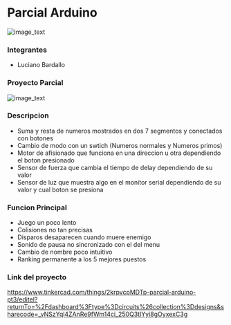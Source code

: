 <h1> Parcial Arduino </h1>

![image_text](https://github.com/LucianoBardallo/Parcial-Arguino/blob/main/img/ArduinoTinkercad.jpg?raw=true)

<h3> Integrantes </h3>

- Luciano Bardallo

<h3> Proyecto Parcial </h3>

![image_text](https://github.com/LucianoBardallo/Parcial-Arguino/blob/main/img/Parcial%20Arduino%20PT3.png?raw=true)

<h3> Descripcion </h3>

- Suma y resta de numeros mostrados en dos 7 segmentos y conectados con botones
- Cambio de modo con un swtich (Numeros normales y Numeros primos)
- Motor de afisionado que funciona en una direccion u otra dependiendo el boton presionado
- Sensor de fuerza que cambia el tiempo de delay dependiendo de su valor
- Sensor de luz que muestra algo en el monitor serial dependiendo de su valor y cual boton se presiona
 

<h3> Funcion Principal </h3>

- Juego un poco lento
- Colisiones no tan precisas
- Disparos desaparecen cuando muere enemigo
- Sonido de pausa no sincronizado con el del menu
- Cambio de nombre poco intuitivo
- Ranking permanente a los 5 mejores puestos

<h3> Link del proyecto </h3>

https://www.tinkercad.com/things/2krpvcpMDTp-parcial-arduino-pt3/editel?returnTo=%2Fdashboard%3Ftype%3Dcircuits%26collection%3Ddesigns&sharecode=_vNSzYql4ZAnRe9fWm14ci_250Q3tIYyi8gOyxexC3g
